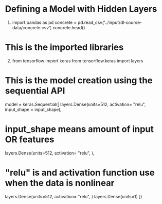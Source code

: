 # Defining a Model with Hidden Layers

1. import pandas as pd
   concrete = pd.read_csv('../input/dl-course-data/concrete.csv')
   concrete.head()

# This is the imported libraries

2. from tensorflow import keras
   from tensorflow.keras import layers

# This is the model creation using the sequential API

model = keras.Sequential([
layers.Dense(units=512, activation= "relu", input_shape = input_shape),

# input_shape means amount of input OR features

layers.Dense(units=512, activation= "relu", ),

# "relu" is and activation function use when the data is nonlinear

layers.Dense(units=512, activation= "relu", )
layers.Dense(units=1)
])
